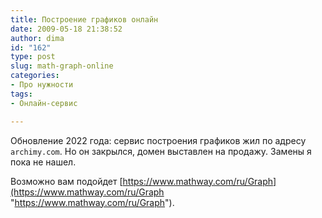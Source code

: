 ```yaml
---
title: Построение графиков онлайн
date: 2009-05-18 21:38:52
author: dima
id: "162"
type: post
slug: math-graph-online
categories:
- Про нужности
tags:
- Онлайн-сервис

---
```

Обновление 2022 года: сервис построения графиков жил по адресу `archimy.com`. Но он закрылся, домен выставлен на продажу. Замены я пока не нашел.

Возможно вам подойдет [https://www.mathway.com/ru/Graph](https://www.mathway.com/ru/Graph "https://www.mathway.com/ru/Graph").